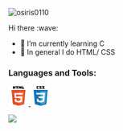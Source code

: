 <p align="left"> <img src="https://komarev.com/ghpvc/?username=osiris0110&label=Profile%20views&color=0e75b6&style=flat" alt="osiris0110" /> </p>
 Hi there :wave:

- :seedling: I’m currently learning C
- :pencil: In general I do HTML/ CSS

<h3 align="left">Languages and Tools:</h3>
<p align="left"> <a href="https://www.w3.org/html/" target="_blank"> <img src="https://raw.githubusercontent.com/devicons/devicon/master/icons/html5/html5-original-wordmark.svg" alt="html5" width="40" height="40"/> </a> <a href="https://www.w3schools.com/css/" target="_blank"> <img src="https://raw.githubusercontent.com/devicons/devicon/master/icons/css3/css3-original-wordmark.svg" alt="css3" width="40" height="40"/> </a> </p>

<img src="https://www.codewars.com/users/Osiris0110/badges/large">
